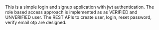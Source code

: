 This is a simple login and signup application with jwt  authentication. The role based access approach is implemented as as VERIFIED  and UNVERIFIED user.
The REST APIs to create user, login, reset password, verify email otp are designed.
